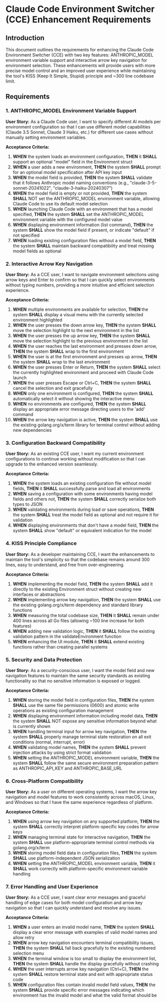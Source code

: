 # Claude Code Environment Switcher (CCE) Enhancement Requirements

## Introduction

This document outlines the requirements for enhancing the Claude Code Environment Switcher (CCE) with two key features: ANTHROPIC_MODEL environment variable support and interactive arrow key navigation for environment selection. These enhancements will provide users with more precise model control and an improved user experience while maintaining the tool's KISS (Keep It Simple, Stupid) principle and ~300 line codebase limit.

## Requirements

### 1. ANTHROPIC_MODEL Environment Variable Support

**User Story:** As a Claude Code user, I want to specify different AI models per environment configuration so that I can use different model capabilities (Claude 3.5 Sonnet, Claude 3 Haiku, etc.) for different use cases without manually setting environment variables.

**Acceptance Criteria:**
1. **WHEN** the system loads an environment configuration, **THEN** it **SHALL** support an optional "model" field in the Environment struct
2. **WHEN** a user adds a new environment, **THEN** the system **SHALL** prompt for an optional model specification after API key input
3. **WHEN** the model field is provided, **THEN** the system **SHALL** validate that it follows Anthropic model naming conventions (e.g., "claude-3-5-sonnet-20241022", "claude-3-haiku-20240307")
4. **WHEN** the model field is empty or not provided, **THEN** the system **SHALL** NOT set the ANTHROPIC_MODEL environment variable, allowing Claude Code to use its default model selection
5. **WHEN** launching Claude Code with an environment that has a model specified, **THEN** the system **SHALL** set the ANTHROPIC_MODEL environment variable with the configured model value
6. **WHEN** displaying environment information (list command), **THEN** the system **SHALL** show the model field if present, or indicate "default" if not specified
7. **WHEN** loading existing configuration files without a model field, **THEN** the system **SHALL** maintain backward compatibility and treat missing model fields as optional

### 2. Interactive Arrow Key Navigation

**User Story:** As a CCE user, I want to navigate environment selections using arrow keys and Enter to confirm so that I can quickly select environments without typing numbers, providing a more intuitive and efficient selection experience.

**Acceptance Criteria:**
1. **WHEN** multiple environments are available for selection, **THEN** the system **SHALL** display a visual menu with the currently selected environment highlighted
2. **WHEN** the user presses the down arrow key, **THEN** the system **SHALL** move the selection highlight to the next environment in the list
3. **WHEN** the user presses the up arrow key, **THEN** the system **SHALL** move the selection highlight to the previous environment in the list
4. **WHEN** the user reaches the last environment and presses down arrow, **THEN** the system **SHALL** wrap to the first environment
5. **WHEN** the user is at the first environment and presses up arrow, **THEN** the system **SHALL** wrap to the last environment
6. **WHEN** the user presses Enter or Return, **THEN** the system **SHALL** select the currently highlighted environment and proceed with Claude Code launch
7. **WHEN** the user presses Escape or Ctrl+C, **THEN** the system **SHALL** cancel the selection and exit gracefully
8. **WHEN** only one environment is configured, **THEN** the system **SHALL** automatically select it without showing the interactive menu
9. **WHEN** no environments are configured, **THEN** the system **SHALL** display an appropriate error message directing users to the 'add' command
10. **WHEN** the arrow key navigation is active, **THEN** the system **SHALL** use the existing golang.org/x/term library for terminal control without adding new dependencies

### 3. Configuration Backward Compatibility

**User Story:** As an existing CCE user, I want my current environment configurations to continue working without modification so that I can upgrade to the enhanced version seamlessly.

**Acceptance Criteria:**
1. **WHEN** the system loads an existing configuration file without model fields, **THEN** it **SHALL** successfully parse and load all environments
2. **WHEN** saving a configuration with some environments having model fields and others not, **THEN** the system **SHALL** correctly serialize both types to JSON
3. **WHEN** validating environments during load or save operations, **THEN** the system **SHALL** treat the model field as optional and not require it for validation
4. **WHEN** displaying environments that don't have a model field, **THEN** the system **SHALL** show "default" or equivalent indication for the model

### 4. KISS Principle Compliance

**User Story:** As a developer maintaining CCE, I want the enhancements to maintain the tool's simplicity so that the codebase remains around 300 lines, easy to understand, and free from over-engineering.

**Acceptance Criteria:**
1. **WHEN** implementing the model field, **THEN** the system **SHALL** add it directly to the existing Environment struct without creating new interfaces or abstractions
2. **WHEN** implementing arrow key navigation, **THEN** the system **SHALL** use the existing golang.org/x/term dependency and standard library functions
3. **WHEN** measuring the total codebase size, **THEN** it **SHALL** remain under 400 lines across all Go files (allowing ~100 line increase for both features)
4. **WHEN** adding new validation logic, **THEN** it **SHALL** follow the existing validation pattern in the validateEnvironment function
5. **WHEN** enhancing the UI module, **THEN** it **SHALL** extend existing functions rather than creating parallel systems

### 5. Security and Data Protection

**User Story:** As a security-conscious user, I want the model field and new navigation features to maintain the same security standards as existing functionality so that no sensitive information is exposed or logged.

**Acceptance Criteria:**
1. **WHEN** storing the model field in configuration files, **THEN** the system **SHALL** use the same file permissions (0600) and atomic write operations as existing configuration management
2. **WHEN** displaying environment information including model data, **THEN** the system **SHALL** NOT expose any sensitive information beyond what is currently shown
3. **WHEN** handling terminal input for arrow key navigation, **THEN** the system **SHALL** properly manage terminal state restoration on all exit conditions (normal, interrupt, error)
4. **WHEN** validating model names, **THEN** the system **SHALL** prevent injection attacks by using strict format validation
5. **WHEN** setting the ANTHROPIC_MODEL environment variable, **THEN** the system **SHALL** follow the same secure environment preparation pattern as ANTHROPIC_API_KEY and ANTHROPIC_BASE_URL

### 6. Cross-Platform Compatibility

**User Story:** As a user on different operating systems, I want the arrow key navigation and model features to work consistently across macOS, Linux, and Windows so that I have the same experience regardless of platform.

**Acceptance Criteria:**
1. **WHEN** using arrow key navigation on any supported platform, **THEN** the system **SHALL** correctly interpret platform-specific key codes for arrow keys
2. **WHEN** managing terminal state for interactive navigation, **THEN** the system **SHALL** use platform-appropriate terminal control methods via golang.org/x/term
3. **WHEN** storing model field data in configuration files, **THEN** the system **SHALL** use platform-independent JSON serialization
4. **WHEN** setting the ANTHROPIC_MODEL environment variable, **THEN** it **SHALL** work correctly with platform-specific environment variable handling

### 7. Error Handling and User Experience

**User Story:** As a CCE user, I want clear error messages and graceful handling of edge cases for both model configuration and arrow key navigation so that I can quickly understand and resolve any issues.

**Acceptance Criteria:**
1. **WHEN** a user enters an invalid model name, **THEN** the system **SHALL** display a clear error message with examples of valid model names and allow retry
2. **WHEN** arrow key navigation encounters terminal compatibility issues, **THEN** the system **SHALL** fall back gracefully to the existing numbered selection menu
3. **WHEN** the terminal window is too small to display the environment list, **THEN** the system **SHALL** handle the display gracefully without crashing
4. **WHEN** the user interrupts arrow key navigation (Ctrl+C), **THEN** the system **SHALL** restore terminal state and exit with appropriate status code
5. **WHEN** configuration files contain invalid model field values, **THEN** the system **SHALL** provide specific error messages indicating which environment has the invalid model and what the valid format should be